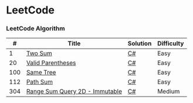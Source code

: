 LeetCode
========

### LeetCode Algorithm


| #   | Title                                        | Solution                     | Difficulty |
|-----|----------------------------------------------|------------------------------|------------|
| 1   | [Two Sum](https://leetcode.com/problems/two-sum/) | [C#](./csharp/_1_Two_Sum/Solution.cs) | Easy |
| 20  | [Valid Parentheses](https://leetcode.com/problems/valid-parentheses/)  | [C#](./csharp/_20_Valid_Parentheses/Solution.cs)  | Easy |
| 100 | [Same Tree](https://leetcode.com/problems/same-tree/) | [C#](./csharp/_100_Same_Tree/Solution.cs) | Easy |
| 112 | [Path Sum](https://leetcode.com/problems/path-sum/) | [C#](./csharp/_112_Path_Sum/Solution.cs) | Easy |
| 304 | [Range Sum Query 2D - Immutable](https://leetcode.com/problems/range-sum-query-2d-immutable/) | [C#](./csharp/_304_Range_Sum_Query_2D_Immutable/Solution.cs) | Medium |